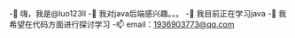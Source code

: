  -👋 嗨，我是@luo123ll
 -👀 我对java后端感兴趣。。。
 -🌱 我目前正在学习java
 -💞️ 我希望在代码方面进行探讨学习
 -📫 email：1936903773@qq.com

<!---
luo123ll/lou123ll是一个✨ 特殊的✨ 因为它的`README.md`（此文件）出现在GitHub配置文件中。
您可以单击预览链接查看更改。
 ---&#62;
